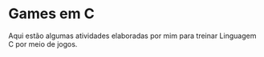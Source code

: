 # Games em C
Aqui estão algumas atividades elaboradas por mim para treinar Linguagem C por meio de jogos. 
